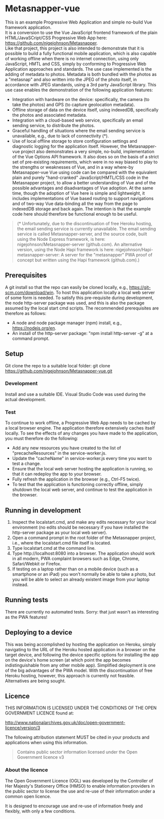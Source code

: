 # Metasnapper-vue

This is an example Progressive Web Application and simple no-build Vue framework application.  
It is a conversion to use the Vue JavaScript frontend framework of the plain HTML/JavaSCript/CSS Progressive Web App here: https://github.com/nigejohnson/Metasnapper.  
Like that project, this project is also intended to demonstrate that it is possible to build a fully functional mobile application, which is also capable of working offline when there is no internet connection, using only JavaScript, HMTL and CSS, simply by conforming to Progressive Web Application approaches and standards.
The use case implemented is the adding of metadata to photos. Metadata is both bundled with the photos as a "metasnap" and also written into the JPEG of the photo itself, in accordance with JPEG standards, using a 3rd party JavaScript library. This use case enables the demonstration of the following application features:
-	Integration with hardware on the device: specifically, the camera (to take the photos) and GPS (to capture geolocation metadata).
-	Offline storage of data on the device itself, using indexedDB, specifically the photos and associated metadata.
-	Integration with a cloud-based web service, specifically an email sending service, to distribute the photos.
-	Graceful handling of situations where the email sending service is unavailable, e.g., due to lack of connectivity (*).
-	 Use of local offline storage to store configuration settings and diagnostic logging for the application itself.
However, the Metasnapper-vue project also demonstrates a very simple, no-build, implementation of the Vue Options API framework. It also does so on the basis of a strict set of pre-existing requirements, which were in no way biased to play to the strengths or weaknesses of Vue, and in a way where-by Metasnapper-vue Vue using code can be compared with the equivalent plain and purely "hand-cranked" JavaScript/HMTL/CSS code in the Metasnapper project, to allow a better understanding of Vue and of the possible advantages and disadvantages of Vue adoption. At the same time, though the adoption of Vue here is simple and lightweight, it includes implementations of Vue based routing to support navigations and of two-way Vue data-binding all the way from the page to indexedDB storage and back again. The intention is that the example code here should therefore be functional enough to be useful. 
> (* Unfortunately, due to the discontinuation of free Heroku hosting, the email sending service is currently unavailable. The email sending service is called Metasnapper-server, and the source code, built using the Node Express framework, is here: nigejohnson/Metasnapper-server (github.com). An alternative version, using the Node Hapi framework is here: nigejohnson/Hapi-metasnapper-server: A server for the "metasnapper" PWA proof of concept but written using the Hapi framework (github.com).) 

## Prerequisites
A git install so that the repo can easily be cloned locally, e.g., https://git-scm.com/download/win.
To host this application locally a local web server of some form is needed.
To satisfy this pre-requisite during development, the node http-server package was used, and this is also the package assumed by the local start cmd scripts.
The recommended prerequisites are therefore as follows:
-	A node and node package manager (npm) install, e.g., https://nodejs.org/en.
-	An install of the http-server package: "npm install http-server -g" at a command prompt.

## Setup
Git clone the repo to a suitable local folder: git clone https://github.com/nigejohnson/Metasnapper-vue.git

### Development
Install and use a suitable IDE. Visual Studio Code was used during the actual development.

### Test
To continue to work offline, a Progressive Web App needs to be cached by a local browser engine. The application therefore extensively caches itself locally. To see the effects of any changes you have made to the application, you must therefore do the following:
-	Add any new resources you have created to the list of "precacheResources" in the service-worker.js.
-	Update the "cacheName" in service-worker.js every time you want to test a change.
-	Ensure that the local web server hosting the application is running, so that it can redeploy the app to your browser.
-	Fully refresh the application in the browser (e.g., Ctrl-F5 twice).
-	To test that the application is functioning correctly offline, simply shutdown the local web server, and continue to test the application in the browser.

## Running in development
1.	Inspect the localstart.cmd, and make any edits necessary for your local environment (no edits should be necessary if you have installed the http-server package as your local web server).
2.	Open a command prompt in the root folder of the Metasnapper project, i.e., where the localstart.cmd file itself is located.
3.	Type localstart.cmd at the command line.
4.	Type http://localhost:8080 into a browser. The application should work in all modern, PWA complaint browsers such as Edge, Chrome, Safari/Webkit or Firefox. 
5.	If testing on a laptop rather than on a mobile device (such as a smartphone or an iPad) you won’t normally be able to take a photo, but you will be able to select an already existent image from your laptop instead.

## Running tests
There are currently no automated tests. Sorry: that just wasn't as interesting as the PWA features!

## Deploying to a device
This was being accomplished by hosting the application on Heroku, simply navigating to the URL of the Heroku hosted application in a browser on the target device, and following the device specific options for installing the app on the device's home screen (at which point the app becomes indistinguishable from any other mobile app). Simplified deployment is one of the big advantages of the PWA model. 
With the discontinuation of free Heroku hosting, however, this approach is currently not feasible. Alternatives are being sought.

## Licence

THIS INFORMATION IS LICENSED UNDER THE CONDITIONS OF THE OPEN GOVERNMENT LICENCE found at:

<http://www.nationalarchives.gov.uk/doc/open-government-licence/version/3>

The following attribution statement MUST be cited in your products and applications when using this information.

>Contains public sector information licensed under the Open Government licence v3

### About the licence

The Open Government Licence (OGL) was developed by the Controller of Her Majesty's Stationery Office (HMSO) to enable information providers in the public sector to license the use and re-use of their information under a common open licence.

It is designed to encourage use and re-use of information freely and flexibly, with only a few conditions.

